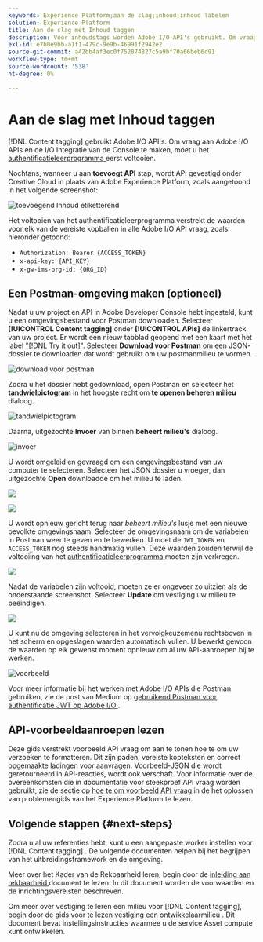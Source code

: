 ```yaml
---
keywords: Experience Platform;aan de slag;inhoud;inhoud labelen
solution: Experience Platform
title: Aan de slag met Inhoud taggen
description: Voor inhoudstags worden Adobe I/O-API's gebruikt. Om vraag aan Adobe I/O APIs en de I/O Integratie van de Console te maken, moet u het authentificatieleerprogramma eerst voltooien.
exl-id: e7b0e9bb-a1f1-479c-9e9b-46991f2942e2
source-git-commit: a42bb4af3ec0f752874827c5a9bf70a66beb6d91
workflow-type: tm+mt
source-wordcount: '538'
ht-degree: 0%

---
```


# Aan de slag met Inhoud taggen

[!DNL Content tagging] gebruikt Adobe I/O API&#39;s. Om vraag aan Adobe I/O APIs en de I/O Integratie van de Console te maken, moet u het [ authentificatieleerprogramma ](https://www.adobe.com/go/platform-api-authentication-en) eerst voltooien.

Nochtans, wanneer u aan **toevoegt API** stap, wordt API gevestigd onder Creative Cloud in plaats van Adobe Experience Platform, zoals aangetoond in het volgende screenshot:

![ toevoegend Inhoud etiketterend ](./images/add-api-updated.png)

Het voltooien van het authentificatieleerprogramma verstrekt de waarden voor elk van de vereiste kopballen in alle Adobe I/O API vraag, zoals hieronder getoond:

- `Authorization: Bearer {ACCESS_TOKEN}`
- `x-api-key: {API_KEY}`
- `x-gw-ims-org-id: {ORG_ID}`

## Een Postman-omgeving maken (optioneel)

Nadat u uw project en API in Adobe Developer Console hebt ingesteld, kunt u een omgevingsbestand voor Postman downloaden. Selecteer **[!UICONTROL Content tagging]** onder **[!UICONTROL APIs]** de linkertrack van uw project. Er wordt een nieuw tabblad geopend met een kaart met het label &quot;[!DNL Try it out]&quot;. Selecteer **Download voor Postman** om een JSON- dossier te downloaden dat wordt gebruikt om uw postmanmilieu te vormen.

![ download voor postman ](./images/add-to-postman-updated.png)

Zodra u het dossier hebt gedownload, open Postman en selecteer het **tandwielpictogram** in het hoogste recht om **te openen beheren milieu** dialoog.

![ tandwielpictogram ](./images/select-gear-icon.png)

Daarna, uitgezochte **Invoer** van binnen **beheert milieu&#39;s** dialoog.

![ invoer ](./images/import-updated.png)

U wordt omgeleid en gevraagd om een omgevingsbestand van uw computer te selecteren. Selecteer het JSON dossier u vroeger, dan uitgezochte **Open** downloadde om het milieu te laden.

![](./images/choose-your-file.png)

![](./images/click-open.png)

U wordt opnieuw gericht terug naar *beheert milieu&#39;s* lusje met een nieuwe bevolkte omgevingsnaam. Selecteer de omgevingsnaam om de variabelen in Postman weer te geven en te bewerken. U moet de `JWT_TOKEN` en `ACCESS_TOKEN` nog steeds handmatig vullen. Deze waarden zouden terwijl de voltooiing van het [ authentificatieleerprogramma ](https://www.adobe.com/go/platform-api-authentication-en) moeten zijn verkregen.

![](./images/re-direct-updated.png)

Nadat de variabelen zijn voltooid, moeten ze er ongeveer zo uitzien als de onderstaande screenshot. Selecteer **Update** om vestiging uw milieu te beëindigen.

![](./images/final-environment-updated.png)

U kunt nu de omgeving selecteren in het vervolgkeuzemenu rechtsboven in het scherm en opgeslagen waarden automatisch vullen. U bewerkt gewoon de waarden op elk gewenst moment opnieuw om al uw API-aanroepen bij te werken.

![ voorbeeld ](./images/select-environment-updated.png)

Voor meer informatie bij het werken met Adobe I/O APIs die Postman gebruiken, zie de post van Medium op [ gebruikend Postman voor authentificatie JWT op Adobe I/O ](https://medium.com/adobetech/using-postman-for-jwt-authentication-on-adobe-i-o-7573428ffe7f).

## API-voorbeeldaanroepen lezen

Deze gids verstrekt voorbeeld API vraag om aan te tonen hoe te om uw verzoeken te formatteren. Dit zijn paden, vereiste kopteksten en correct opgemaakte ladingen voor aanvragen. Voorbeeld-JSON die wordt geretourneerd in API-reacties, wordt ook verschaft. Voor informatie over de overeenkomsten die in documentatie voor steekproef API vraag worden gebruikt, zie de sectie op [ hoe te om voorbeeld API vraag ](../../landing/troubleshooting.md) in de het oplossen van problemengids van het Experience Platform te lezen.

## Volgende stappen {#next-steps}

Zodra u al uw referenties hebt, kunt u een aangepaste worker instellen voor [!DNL Content tagging] . De volgende documenten helpen bij het begrijpen van het uitbreidingsframework en de omgeving.

Meer over het Kader van de Rekbaarheid leren, begin door de [ inleiding aan rekbaarheid ](https://experienceleague.adobe.com/docs/asset-compute/using/extend/understand-extensibility.html?lang=nl-NL) document te lezen. In dit document worden de voorwaarden en de inrichtingsvereisten beschreven.

Om meer over vestiging te leren een milieu voor [!DNL Content tagging], begin door de gids voor [ te lezen vestiging een ontwikkelaarmilieu ](https://experienceleague.adobe.com/docs/asset-compute/using/extend/setup-environment.html?lang=nl-NL). Dit document bevat instellingsinstructies waarmee u de service Asset compute kunt ontwikkelen.
